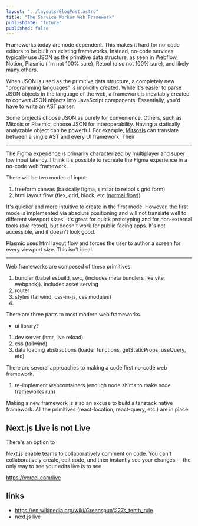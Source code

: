 ```yaml
---
layout: "../layouts/BlogPost.astro"
title: "The Service Worker Web Framework"
publishDate: "future"
published: false
---
```


Frameworks today are node dependent. This makes it hard for no-code editors to be built on existing frameworks. Instead, no-code services typically use JSON as the primitive data structure, as seen in Webflow, Notion, Plasmic (i'm not 100% sure), Retool (also not 100% sure), and likely many others.

When JSON is used as the primitive data structure, a completely new "programming languages" is implicitly created. While it's easier to parse JSON objects in the language of the web, a framework is inevitably created to convert JSON objects into JavaScript components. Essentially, you'd have to write an AST parser.

Some projects choose JSON as purely for convenience. Others, such as Mitosis or Plasmic, choose JSON for interoperability. Having a statically analyzable object can be powerful. For example, [Mitsosis](https://github.com/BuilderIO/mitosis) can translate between a single AST and every UI framework. Their 

<hr />

The Figma experience is primarily characterized by multiplayer and super low input latency. I think it's possible to recreate the Figma experience in a no-code web framework.

There will be two modes of input:

1. freeform canvas (basically figma, similar to retool's grid form)
2. html layout flow (flex, grid, block, etc ([normal flow](https://developer.mozilla.org/en-US/docs/Learn/CSS/CSS_layout/Normal_Flow)))

It's quicker and more intuitive to create in the first mode. However, the first mode is implemented via absolute positioning and will not translate well to different viewport sizes. It's great for quick prototyping and for non-external tools (aka retool), but doesn't work for public facing apps. It's not accessible, and it doesn't look good. 

Plasmic uses html layout flow and forces the user to author a screen for every viewport size. This isn't ideal.

<hr />

Web frameworks are composed of these primitives:

1. bundler (babel esbuild, swc, (includes meta bundlers like vite, webpack)). includes asset serving
2. router
3. styles (tailwind, css-in-js, css modules)
4. 

There are three parts to most modern web frameworks.
- ui library?
1. dev server (hmr, live reload)
2. css (tailwind)
3. data loading abstractions (loader functions, getStaticProps, useQuery, etc)

There are several approaches to making a code first no-code web framework.

1. re-implement webcontainers (enough node shims to make node frameworks run)

Making a new framework is also an excuse to build a tanstack native framework. All the primitives (react-location, react-query, etc.) are in place

## Next.js Live is not Live

There's an option to 

Next.js enable teams to collaboratively comment on code. You can't collaboratively create, edit code, and then instantly see your changes -- the only way to see your edits live is to see 

https://vercel.com/live

## links

- https://en.wikipedia.org/wiki/Greenspun%27s_tenth_rule
- next.js live